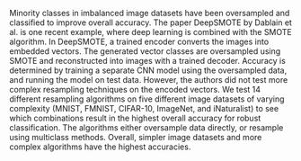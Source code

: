 Minority classes in imbalanced image datasets have been oversampled and classified to improve overall accuracy. The paper DeepSMOTE by Dablain et al. is one recent example, where deep learning is combined with the SMOTE algorithm. In DeepSMOTE, a trained encoder converts the images into embedded vectors. The generated vector classes are oversampled using SMOTE and reconstructed into images with a trained decoder. Accuracy is determined by training a separate CNN model using the oversampled data, and running the model on test data.  However, the authors did not test more complex resampling techniques on the encoded vectors.  We test 14 different resampling algorithms on five different image datasets of varying complexity (MNIST, FMNIST, CIFAR-10, ImageNet, and iNaturalist) to see which combinations result in the highest overall accuracy for robust classification.  The algorithms either oversample data directly, or resample using multiclass methods. Overall, simpler image datasets and more complex algorithms have the highest accuracies.
